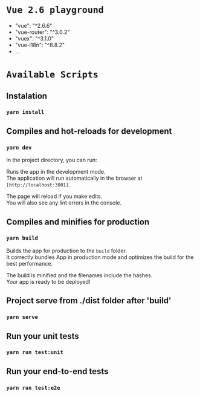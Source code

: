 # `Vue 2.6 playground`

+ "vue": "^2.6.6"
+ "vue-router": "^3.0.2"
+ "vuex": "^3.1.0"
+ "vue-i18n": "^8.8.2"
+ ...

# `Available Scripts`
## Instalation
### `yarn install`

## Compiles and hot-reloads for development
### `yarn dev`
In the project directory, you can run:

Runs the app in the development mode.<br>
The application will run automatically in the browser at `[http://localhost:3001]`.

The page will reload if you make edits.<br>
You will also see any lint errors in the console.

## Compiles and minifies for production
### `yarn build`
Builds the app for production to the `build` folder.<br>
It correctly bundles App in production mode and optimizes the build for the best performance.

The build is minified and the filenames include the hashes.<br>
Your app is ready to be deployed!

## Project serve from ./dist folder after 'build'
### `yarn serve`

## Run your unit tests
### `yarn run test:unit`

## Run your end-to-end tests
### `yarn run test:e2e`
